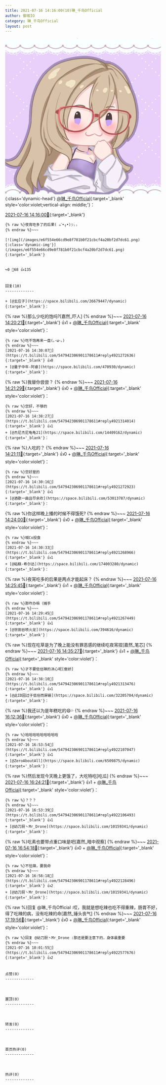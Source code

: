 ```yaml
---
title: 2021-07-16 14:16:00(10)琳_千鸟Official
author: 御坂IO
category: 琳_千鸟Official
layout: post
---
```


![img](/images/c0a88f85ebd0d056f37b114e0748e69556c8b488.jpg){:class='dynamic-head'}
[@琳_千鸟Official](https://space.bilibili.com/1620923329/dynamic){:target='_blank' style='color:violet;vertical-align: middle;'}：

[2021-07-16 14:16:00🔗](https://t.bilibili.com/547942306901178611){:target='_blank'}

~~~
{% raw %}夜宵吃多了的后果( ๑ˊ•̥▵•)੭₎₎
{% endraw %}~~~

[![img](/images/e6f554e66cd9e8f781b0f21cbcf4a20bf2d7dc61.png){:class='dynamic-img'}](/images/e6f554e66cd9e8f781b0f21cbcf4a20bf2d7dc61.png){:target='_blank'}


↪️0 💬68 👍135


回复(10)
-------------

+ [@玄应子](https://space.bilibili.com/26679447/dynamic){:target='_blank'}：
~~~
{% raw %}那么少吃的饱吗?[嘉然_吓人]
{% endraw %}~~~
[2021-07-16 14:20:21🔗](https://t.bilibili.com/547942306901178611#reply4921217980){:target='_blank'} 👍1
    + [@琳_千鸟Official](https://space.bilibili.com/1620923329/dynamic){:target='_blank' style='color:violet'}：
~~~
{% raw %}吃不饱再来一盘(｡･ω･｡)
{% endraw %}~~~
[2021-07-16 14:30:07🔗](https://t.bilibili.com/547942306901178611#reply4921272636){:target='_blank'} 👍0
+ [@量子中年-阿睿](https://space.bilibili.com/470930/dynamic){:target='_blank'}：
~~~
{% raw %}我替你尝尝？
{% endraw %}~~~
[2021-07-16 14:21:29🔗](https://t.bilibili.com/547942306901178611#reply4921222191){:target='_blank'} 👍0
    + [@琳_千鸟Official](https://space.bilibili.com/1620923329/dynamic){:target='_blank' style='color:violet'}：
~~~
{% raw %}您好，不够的
{% endraw %}~~~
[2021-07-16 14:38:27🔗](https://t.bilibili.com/547942306901178611#reply4921314014){:target='_blank'} 👍1
+ [@杰尼杰尼龟龟21](https://space.bilibili.com/14409162/dynamic){:target='_blank'}：
~~~
{% raw %}人吃的？
{% endraw %}~~~
[2021-07-16 14:21:11🔗](https://t.bilibili.com/547942306901178611#reply4921226396){:target='_blank'} 👍0
    + [@琳_千鸟Official](https://space.bilibili.com/1620923329/dynamic){:target='_blank' style='color:violet'}：
~~~
{% raw %}您好是的
{% endraw %}~~~
[2021-07-16 14:30:16🔗](https://t.bilibili.com/547942306901178611#reply4921272923){:target='_blank'} 👍1
+ [@酒歌一曲且尽余欢](https://space.bilibili.com/53013787/dynamic){:target='_blank'}：
~~~
{% raw %}你这样晚上播的时候不得饿死?
{% endraw %}~~~
[2021-07-16 14:24:00🔗](https://t.bilibili.com/547942306901178611#reply4921236649){:target='_blank'} 👍0
    + [@琳_千鸟Official](https://space.bilibili.com/1620923329/dynamic){:target='_blank' style='color:violet'}：
~~~
{% raw %}喊Co投食
{% endraw %}~~~
[2021-07-16 14:30:33🔗](https://t.bilibili.com/547942306901178611#reply4921268966){:target='_blank'} 👍1
+ [@粘糕-希尔达](https://space.bilibili.com/174003280/dynamic){:target='_blank'}：
~~~
{% raw %}夜宵吃多的后果是两点才能起床？
{% endraw %}~~~
[2021-07-16 14:25:45🔗](https://t.bilibili.com/547942306901178611#reply4921239831){:target='_blank'} 👍1
    + [@琳_千鸟Official](https://space.bilibili.com/1620923329/dynamic){:target='_blank' style='color:violet'}：
~~~
{% raw %}那咋办嘛（摊手
{% endraw %}~~~
[2021-07-16 14:29:45🔗](https://t.bilibili.com/547942306901178611#reply4921267449){:target='_blank'} 👍1
+ [@世田谷喷火龙](https://space.bilibili.com/394616/dynamic){:target='_blank'}：
~~~
{% raw %}现在吃草是为了晚上能没有罪恶感的继续吃夜宵捏[嘉然_笔芯]
{% endraw %}~~~
[2021-07-16 14:35:27🔗](https://t.bilibili.com/547942306901178611#reply4921306776){:target='_blank'} 👍1
    + [@琳_千鸟Official](https://space.bilibili.com/1620923329/dynamic){:target='_blank' style='color:violet'}：
~~~
{% raw %}才不要低估琳的决心呢[傲娇]
{% endraw %}~~~
[2021-07-16 14:38:10🔗](https://t.bilibili.com/547942306901178611#reply4921313476){:target='_blank'} 👍1
+ [@此ID因过于低俗而屏蔽](https://space.bilibili.com/32205704/dynamic){:target='_blank'}：
~~~
{% raw %}我还以为是年糕吃的😄💦
{% endraw %}~~~
[2021-07-16 16:12:36🔗](https://t.bilibili.com/547942306901178611#reply4921849438){:target='_blank'} 👍0
    + [@琳_千鸟Official](https://space.bilibili.com/1620923329/dynamic){:target='_blank' style='color:violet'}：
~~~
{% raw %}哈哈哈哈哈哈哈哈哈
{% endraw %}~~~
[2021-07-16 16:53:54🔗](https://t.bilibili.com/547942306901178611#reply4922107047){:target='_blank'} 👍1
+ [@ZeroAboutAll](https://space.bilibili.com/6509875/dynamic){:target='_blank'}：
~~~
{% raw %}然后发现今天晚上更饿了，大吃特吃[吃瓜]
{% endraw %}~~~
[2021-07-16 16:24:21🔗](https://t.bilibili.com/547942306901178611#reply4921926656){:target='_blank'} 👍1
    + [@琳_千鸟Official](https://space.bilibili.com/1620923329/dynamic){:target='_blank' style='color:violet'}：
~~~
{% raw %}？？？
{% endraw %}~~~
[2021-07-16 16:53:39🔗](https://t.bilibili.com/547942306901178611#reply4922106493){:target='_blank'} 👍1
+ [@幼刀厨丶Mr_Drone](https://space.bilibili.com/10159341/dynamic){:target='_blank'}：
~~~
{% raw %}吃素也要带点重口味是吧[嘉然_暗中观察]
{% endraw %}~~~
[2021-07-16 16:54:18🔗](https://t.bilibili.com/547942306901178611#reply4922110408){:target='_blank'} 👍0
    + [@琳_千鸟Official](https://space.bilibili.com/1620923329/dynamic){:target='_blank' style='color:violet'}：
~~~
{% raw %}不恰辣，要我命
{% endraw %}~~~
[2021-07-16 16:58:18🔗](https://t.bilibili.com/547942306901178611#reply4922128496){:target='_blank'} 👍2
+ [@幼刀厨丶Mr_Drone](https://space.bilibili.com/10159341/dynamic){:target='_blank'}：
~~~
{% raw %}回复 @琳_千鸟Official :哎，我就是想吃辣也吃不得重辣，肠胃不好，得了吃辣的病，没有吃辣的命[嘉然_锤头丧气]
{% endraw %}~~~
[2021-07-16 17:19:56🔗](https://t.bilibili.com/547942306901178611#reply4922282652){:target='_blank'} 👍0
    + [@琳_千鸟Official](https://space.bilibili.com/1620923329/dynamic){:target='_blank' style='color:violet'}：
~~~
{% raw %}回复 @幼刀厨丶Mr_Drone :那还是要注意下的，身体最重要
{% endraw %}~~~
[2021-07-16 18:01:55🔗](https://t.bilibili.com/547942306901178611#reply4922577676){:target='_blank'} 👍2


点赞(0)
-------------



置顶(0)
-------------



转发(0)
-------------



首页热评(0)
-------------



热评(0)
-------------



